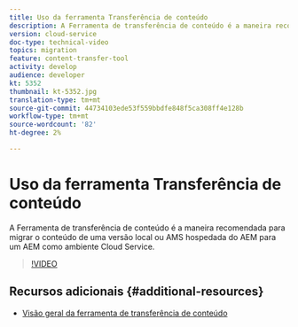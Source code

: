 ```yaml
---
title: Uso da ferramenta Transferência de conteúdo
description: A Ferramenta de transferência de conteúdo é a maneira recomendada para migrar o conteúdo de uma versão local ou AMS hospedada do AEM para um AEM como ambiente Cloud Service.
version: cloud-service
doc-type: technical-video
topics: migration
feature: content-transfer-tool
activity: develop
audience: developer
kt: 5352
thumbnail: kt-5352.jpg
translation-type: tm+mt
source-git-commit: 44734103ede53f559bbdfe848f5ca308ff4e128b
workflow-type: tm+mt
source-wordcount: '82'
ht-degree: 2%

---
```



# Uso da ferramenta Transferência de conteúdo

A Ferramenta de transferência de conteúdo é a maneira recomendada para migrar o conteúdo de uma versão local ou AMS hospedada do AEM para um AEM como ambiente Cloud Service.

>[!VIDEO](https://video.tv.adobe.com/v/35460/?quality=12&learn=on)

## Recursos adicionais {#additional-resources}

* [Visão geral da ferramenta de transferência de conteúdo](https://docs.adobe.com/content/help/en/experience-manager-cloud-service/moving/cloud-migration/content-transfer-tool/overview-content-transfer-tool.html)
